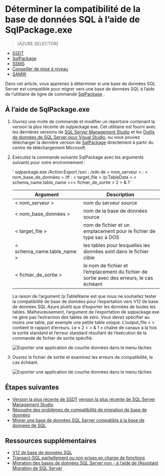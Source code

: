 <properties
   pageTitle="Déterminer la compatibilité de la base de données SQL à l’aide de SqlPackage.exe | Microsoft Azure"
   description="Microsoft Azure SQL base de données, migration de base de données, la compatibilité de la base de données SQL, SqlPackage"
   services="sql-database"
   documentationCenter=""
   authors="CarlRabeler"
   manager="jhubbard"
   editor=""/>

<tags
   ms.service="sql-database"
   ms.devlang="NA"
   ms.topic="article"
   ms.tgt_pltfrm="NA"
   ms.workload="sqldb-migrate"
   ms.date="08/24/2016"
   ms.author="carlrab"/>

# <a name="determine-sql-database-compatibility-using-sqlpackageexe"></a>Déterminer la compatibilité de la base de données SQL à l’aide de SqlPackage.exe

> [AZURE.SELECTOR]
- [SSDT](sql-database-cloud-migrate-fix-compatibility-issues-ssdt.md)
- [SqlPackage](sql-database-cloud-migrate-determine-compatibility-sqlpackage.md)
- [SSMS](sql-database-cloud-migrate-determine-compatibility-ssms.md)
- [Conseiller de mise à niveau](http://www.microsoft.com/download/details.aspx?id=48119)
- [SAMW](sql-database-cloud-migrate-fix-compatibility-issues.md)

Dans cet article, vous apprenez à déterminer si une base de données SQL Server est compatible pour migrer vers une base de données SQL à l’aide de l’utilitaire de ligne de commande [SqlPackage](https://msdn.microsoft.com/library/hh550080.aspx) .

## <a name="using-sqlpackageexe"></a>À l’aide de SqlPackage.exe

1. Ouvrez une invite de commande et modifier un répertoire contenant la version la plus récente de sqlpackage.exe. Cet utilitaire est fourni avec les dernières versions de [SQL Server Management Studio](https://msdn.microsoft.com/library/mt238290.aspx) et les [Outils de données de SQL Server pour Visual Studio](https://msdn.microsoft.com/library/mt204009.aspx), ou vous pouvez télécharger la dernière version de [SqlPackage](https://www.microsoft.com/en-us/download/details.aspx?id=53876) directement à partir du centre de téléchargement Microsoft.
2. Exécutez la commande suivante SqlPackage avec les arguments suivants pour votre environnement :

    ' sqlpackage.exe /Action:Export /ssn : /sdn de < nom_serveur > : < nom_base_de_données > /tf : < target_file > /p:TableData = < schema_name.table_name >>< fichier_de_sortie > 2 > & 1'

  	| Argument  | Description  |
  	|---|---|
  	| < nom_serveur >  | nom du serveur source  |
  	| < nom_base_données >  | nom de la base de données source  |
  	| < target_file >  | nom de fichier et un emplacement pour le fichier de type sac à DOS  |
  	| < schema_name.table_name >  | les tables pour lesquelles les données sont dans le fichier cible  |
  	| < fichier_de_sortie >  | le nom de fichier et l’emplacement du fichier de sortie avec des erreurs, le cas échéant  |

    La raison de l’argument /p:TableName est que nous ne souhaitez tester la compatibilité de base de données pour l’exportation vers V12 de base de données SQL Azure plutôt que d’exporter les données de toutes les tables. Malheureusement, l’argument de l’exportation de sqlpackage.exe ne gère pas l’extraction des tables de zéro. Vous devez spécifier au moins une table, par exemple une petite table unique. L’output_file < > contient le rapport d’erreurs. Le « 2 > > & 1 « chaîne de canaux à la fois la sortie standard et l’erreur standard résultant de l’exécution de la commande de fichier de sortie spécifié.

    ![Exporter une application de couche données dans le menu tâches](./media/sql-database-cloud-migrate/TestForCompatibilityUsingSQLPackage01.png)

3. Ouvrez le fichier de sortie et examinez les erreurs de compatibilité, le cas échéant. 

    ![Exporter une application de couche données dans le menu tâches](./media/sql-database-cloud-migrate/TestForCompatibilityUsingSQLPackage02.png)

## <a name="next-steps"></a>Étapes suivantes

- [Version la plus récente de SSDT](https://msdn.microsoft.com/library/mt204009.aspx)
[version la plus récente de SQL Server Management Studio](https://msdn.microsoft.com/library/mt238290.aspx)
- [Résoudre des problèmes de compatibilité de migration de base de données](sql-database-cloud-migrate.md#fix-database-migration-compatibility-issues)
- [Migrer une base de données SQL Server compatible à la base de données de SQL](sql-database-cloud-migrate.md#migrate-a-compatible-sql-server-database-to-sql-database)

## <a name="additional-resources"></a>Ressources supplémentaires

- [V12 de base de données SQL](sql-database-v12-whats-new.md)
- [Transact-SQL partiellement ou non prises en charge de fonctions](sql-database-transact-sql-information.md)
- [Migration des bases de données SQL Server non - à l’aide de l’Assistant Migration de SQL Server](http://blogs.msdn.com/b/ssma/)
